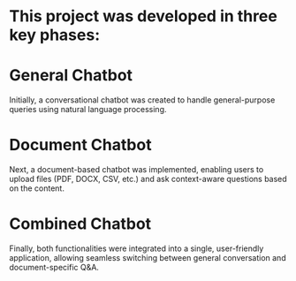 # This project was developed in three key phases:

# General Chatbot
Initially, a conversational chatbot was created to handle general-purpose queries using natural language processing.

# Document Chatbot
Next, a document-based chatbot was implemented, enabling users to upload files (PDF, DOCX, CSV, etc.) and ask context-aware questions based on the content.

# Combined Chatbot
Finally, both functionalities were integrated into a single, user-friendly application, allowing seamless switching between general conversation and document-specific Q&A.
